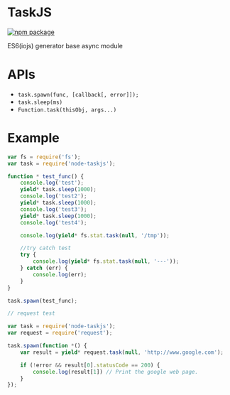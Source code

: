 TaskJS
===================

[![npm package](https://nodei.co/npm/node-taskjs.png?downloads=true&downloadRank=true&stars=true)](https://nodei.co/npm/node-taskjs/)

ES6(iojs) generator base async module



APIs
===================

- `task.spawn(func, [callback[, error]]);`
- `task.sleep(ms)`
- `Function.task(thisObj, args...)`


Example
===================

```javascript
var fs = require('fs');
var task = require('node-taskjs');

function * test_func() {
	console.log('test');
	yield* task.sleep(1000);
	console.log('test2');
	yield* task.sleep(1000);
	console.log('test3');
	yield* task.sleep(1000);
	console.log('test4');

	console.log(yield* fs.stat.task(null, '/tmp'));

	//try catch test
	try {
		console.log(yield* fs.stat.task(null, '---'));
	} catch (err) {
		console.log(err);
	}
}

task.spawn(test_func);
```

```javascript
// request test

var task = require('node-taskjs');
var request = require('request');

task.spawn(function *() {
    var result = yield* request.task(null, 'http://www.google.com');

    if (!error && result[0].statusCode == 200) {
        console.log(result[1]) // Print the google web page. 
    }
});
```

